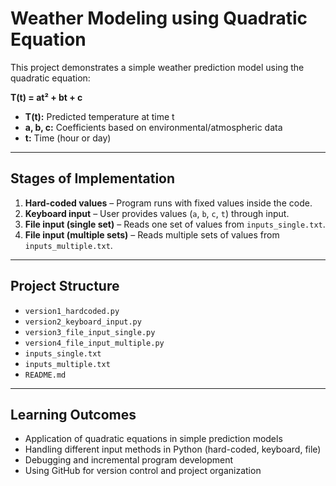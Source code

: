 # Weather Modeling using Quadratic Equation  

This project demonstrates a simple weather prediction model using the quadratic equation:  

**T(t) = at² + bt + c**  

- **T(t):** Predicted temperature at time t  
- **a, b, c:** Coefficients based on environmental/atmospheric data  
- **t:** Time (hour or day)  

---

## Stages of Implementation  

1. **Hard-coded values** – Program runs with fixed values inside the code.  
2. **Keyboard input** – User provides values (`a`, `b`, `c`, `t`) through input.  
3. **File input (single set)** – Reads one set of values from `inputs_single.txt`.  
4. **File input (multiple sets)** – Reads multiple sets of values from `inputs_multiple.txt`.  

---

## Project Structure  

- `version1_hardcoded.py`  
- `version2_keyboard_input.py`  
- `version3_file_input_single.py`  
- `version4_file_input_multiple.py`  
- `inputs_single.txt`  
- `inputs_multiple.txt`  
- `README.md`  

---

## Learning Outcomes  

- Application of quadratic equations in simple prediction models  
- Handling different input methods in Python (hard-coded, keyboard, file)  
- Debugging and incremental program development  
- Using GitHub for version control and project organization  

